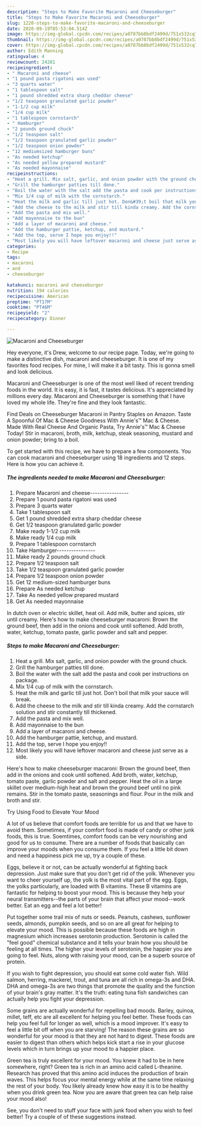 ```yaml
---
description: "Steps to Make Favorite Macaroni and Cheeseburger"
title: "Steps to Make Favorite Macaroni and Cheeseburger"
slug: 1220-steps-to-make-favorite-macaroni-and-cheeseburger
date: 2020-09-19T05:53:04.514Z
image: https://img-global.cpcdn.com/recipes/a0787bb8bdf2499d/751x532cq70/macaroni-and-cheeseburger-recipe-main-photo.jpg
thumbnail: https://img-global.cpcdn.com/recipes/a0787bb8bdf2499d/751x532cq70/macaroni-and-cheeseburger-recipe-main-photo.jpg
cover: https://img-global.cpcdn.com/recipes/a0787bb8bdf2499d/751x532cq70/macaroni-and-cheeseburger-recipe-main-photo.jpg
author: Edith Manning
ratingvalue: 4
reviewcount: 24281
recipeingredient:
- " Macaroni and cheese"
- "1 pound pasta rigatoni was used"
- "3 quarts water"
- "1 tablespoon salt"
- "1 pound shredded extra sharp cheddar cheese"
- "1/2 teaspoon granulated garlic powder"
- "1-1/2 cup milk"
- "1/4 cup milk"
- "1 tablespoon cornstarch"
- " Hamburger"
- "2 pounds ground chuck"
- "1/2 teaspoon salt"
- "1/2 teaspoon granulated garlic powder"
- "1/2 teaspoon onion powder"
- "12 mediumsized hamburger buns"
- "As needed ketchup"
- "As needed yellow prepared mustard"
- "As needed mayonnaise"
recipeinstructions:
- "Heat a grill. Mix salt, garlic, and onion powder with the ground chuck."
- "Grill the hamburger patties till done."
- "Boil the water with the salt add the pasta and cook per instructions on package."
- "Mix 1/4 cup of milk with the cornstarch."
- "Heat the milk and garlic till just hot. Don&#39;t boil that milk your sauce will break."
- "Add the cheese to the milk and stir till kinda creamy. Add the cornstarch solution and stir constantly till thickened."
- "Add the pasta and mix well."
- "Add mayonnaise to the bun"
- "Add a layer of macaroni and cheese."
- "Add the hamburger pattie, ketchup, and mustard."
- "Add the top, serve I hope you enjoy!!"
- "Most likely you will have leftover macaroni and cheese just serve as a side."
categories:
- Recipe
tags:
- macaroni
- and
- cheeseburger

katakunci: macaroni and cheeseburger 
nutrition: 194 calories
recipecuisine: American
preptime: "PT17M"
cooktime: "PT46M"
recipeyield: "2"
recipecategory: Dinner

---
```



![Macaroni and Cheeseburger](https://img-global.cpcdn.com/recipes/a0787bb8bdf2499d/751x532cq70/macaroni-and-cheeseburger-recipe-main-photo.jpg)

Hey everyone, it's Drew, welcome to our recipe page. Today, we're going to make a distinctive dish, macaroni and cheeseburger. It is one of my favorites food recipes. For mine, I will make it a bit tasty. This is gonna smell and look delicious.

Macaroni and Cheeseburger is one of the most well liked of recent trending foods in the world. It is easy, it is fast, it tastes delicious. It's appreciated by millions every day. Macaroni and Cheeseburger is something that I have loved my whole life. They're fine and they look fantastic.

Find Deals on Cheeseburger Macaroni in Pantry Staples on Amazon. Taste A Spoonful Of Mac &amp; Cheese Goodness With Annie&#39;s™ Mac &amp; Cheese. Made With Real Cheese And Organic Pasta, Try Annie&#39;s™ Mac &amp; Cheese Today! Stir in macaroni, broth, milk, ketchup, steak seasoning, mustard and onion powder; bring to a boil.


To get started with this recipe, we have to prepare a few components. You can cook macaroni and cheeseburger using 18 ingredients and 12 steps. Here is how you can achieve it.

<!--inarticleads1-->

##### The ingredients needed to make Macaroni and Cheeseburger:

1. Prepare  Macaroni and cheese----------------
1. Prepare 1 pound pasta rigatoni was used
1. Prepare 3 quarts water
1. Take 1 tablespoon salt
1. Get 1 pound shredded extra sharp cheddar cheese
1. Get 1/2 teaspoon granulated garlic powder
1. Make ready 1-1/2 cup milk
1. Make ready 1/4 cup milk
1. Prepare 1 tablespoon cornstarch
1. Take  Hamburger----------------
1. Make ready 2 pounds ground chuck
1. Prepare 1/2 teaspoon salt
1. Take 1/2 teaspoon granulated garlic powder
1. Prepare 1/2 teaspoon onion powder
1. Get 12 medium-sized hamburger buns
1. Prepare As needed ketchup
1. Take As needed yellow prepared mustard
1. Get As needed mayonnaise


In dutch oven or electric skillet, heat oil. Add milk, butter and spices, stir until creamy. Here&#39;s how to make cheeseburger macaroni: Brown the ground beef, then add in the onions and cook until softened. Add broth, water, ketchup, tomato paste, garlic powder and salt and pepper. 

<!--inarticleads2-->

##### Steps to make Macaroni and Cheeseburger:

1. Heat a grill. Mix salt, garlic, and onion powder with the ground chuck.
1. Grill the hamburger patties till done.
1. Boil the water with the salt add the pasta and cook per instructions on package.
1. Mix 1/4 cup of milk with the cornstarch.
1. Heat the milk and garlic till just hot. Don&#39;t boil that milk your sauce will break.
1. Add the cheese to the milk and stir till kinda creamy. Add the cornstarch solution and stir constantly till thickened.
1. Add the pasta and mix well.
1. Add mayonnaise to the bun
1. Add a layer of macaroni and cheese.
1. Add the hamburger pattie, ketchup, and mustard.
1. Add the top, serve I hope you enjoy!!
1. Most likely you will have leftover macaroni and cheese just serve as a side.


Here&#39;s how to make cheeseburger macaroni: Brown the ground beef, then add in the onions and cook until softened. Add broth, water, ketchup, tomato paste, garlic powder and salt and pepper. Heat the oil in a large skillet over medium-high heat and brown the ground beef until no pink remains. Stir in the tomato paste, seasonings and flour. Pour in the milk and broth and stir. 

Try Using Food to Elevate Your Mood


A lot of us believe that comfort foods are terrible for us and that we have to avoid them. Sometimes, if your comfort food is made of candy or other junk foods, this is true. Soemtimes, comfort foods can be very nourishing and good for us to consume. There are a number of foods that basically can improve your moods when you consume them. If you feel a little bit down and need a happiness pick me up, try a couple of these.

Eggs, believe it or not, can be actually wonderful at fighting back depression. Just make sure that you don't get rid of the yolk. Whenever you want to cheer yourself up, the yolk is the most vital part of the egg. Eggs, the yolks particularly, are loaded with B vitamins. These B vitamins are fantastic for helping to boost your mood. This is because they help your neural transmitters--the parts of your brain that affect your mood--work better. Eat an egg and feel a lot better!

Put together some trail mix of nuts or seeds. Peanuts, cashews, sunflower seeds, almonds, pumpkin seeds, and so on are all great for helping to elevate your mood. This is possible because these foods are high in magnesium which increases serotonin production. Serotonin is called the "feel good" chemical substance and it tells your brain how you should be feeling at all times. The higher your levels of serotonin, the happier you are going to feel. Nuts, along with raising your mood, can be a superb source of protein.

If you wish to fight depression, you should eat some cold water fish. Wild salmon, herring, mackerel, trout, and tuna are all rich in omega-3s and DHA. DHA and omega-3s are two things that promote the quality and the function of your brain's gray matter. It's the truth: eating tuna fish sandwiches can actually help you fight your depression. 

Some grains are actually wonderful for repelling bad moods. Barley, quinoa, millet, teff, etc are all excellent for helping you feel better. These foods can help you feel full for longer as well, which is a mood improver. It's easy to feel a little bit off when you are starving! The reason these grains are so wonderful for your mood is that they are not hard to digest. These foods are easier to digest than others which helps kick start a rise in your glucose levels which in turn brings up your mood to a happier place.

Green tea is truly excellent for your mood. You knew it had to be in here somewhere, right? Green tea is rich in an amino acid called L-theanine. Research has proved that this amino acid induces the production of brain waves. This helps focus your mental energy while at the same time relaxing the rest of your body. You likely already knew how easy it is to be healthy when you drink green tea. Now you are aware that green tea can help raise your mood also!

See, you don't need to stuff your face with junk food when you wish to feel better! Try  a  couple of  of  these  suggestions  instead.

